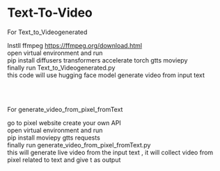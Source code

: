 # Text-To-Video

For Text_to_Videogenerated <br>

Instll ffmpeg  https://ffmpeg.org/download.html <br>
open virtual environment and run <br>
pip install diffusers transformers accelerate torch gtts moviepy
<br>
finally run Text_to_Videogenerated.py
<br>
this code will use hugging face model generate video from input text

<br><br>

For generate_video_from_pixel_fromText <br>

go to pixel website create your own API <br>
open virtual environment and run <br>
pip install moviepy gtts requests<br>
finally run generate_video_from_pixel_fromText.py
<br>
this will generate live video from the input text , it will collect video from pixel related to text and give t as output


